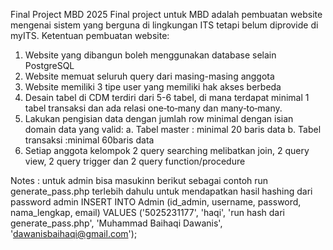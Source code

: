Final Project MBD 2025
Final project untuk MBD adalah pembuatan website mengenai sistem yang berguna di lingkungan ITS
tetapi belum diprovide di myITS. 
Ketentuan pembuatan website:
1. Website yang dibangun boleh menggunakan database selain PostgreSQL
2. Website memuat seluruh query dari masing-masing anggota
3. Website memiliki 3 tipe user yang memiliki hak akses berbeda
4. Desain tabel di CDM terdiri dari 5-6 tabel, di mana terdapat minimal 1 tabel transaksi dan ada relasi
one‐to‐many dan many‐to‐many.
5. Lakukan pengisian data dengan jumlah row minimal dengan isian domain data yang valid:
a. Tabel master : minimal 20 baris data
b. Tabel transaksi :minimal 60baris data
6. Setiap anggota kelompok 2 query searching melibatkan join, 2 query view, 2 query trigger dan 2
query function/procedure


Notes : untuk admin bisa masukinn berikut sebagai contoh
run generate_pass.php terlebih dahulu untuk mendapatkan hasil hashing dari password admin
INSERT INTO Admin (id_admin, username, password, nama_lengkap, email) VALUES ('5025231177', 'haqi', 'run hash dari generate_pass.php', 'Muhammad Baihaqi Dawanis', 'dawanisbaihaqi@gmail.com');
